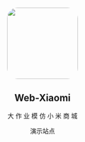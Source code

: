 # 
<div align="center">
  <img width="160px" style="border-radius:15%" bor src="https://i.vgy.me/GPooJT.png">
  <h2 align="center">
    Web-Xiaomi
  </h2>
  <p align="center">
    大 作 业 模 仿 小 米 商 城
  </p> 
  <p align="center">
    <a style="text-decoration:none" href="https://brokyz.github.io/Web-Xiaomi/" target="_blank">演示站点</a>
   </p>
</div>

